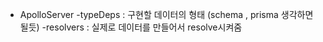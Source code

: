 - ApolloServer
  -typeDeps : 구현할 데이터의 형태 (schema , prisma 생각하면 될듯)
  -resolvers : 실제로 데이터를 만들어서 resolve시켜줌
